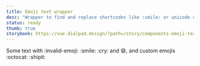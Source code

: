 ```yaml
---
title: Emoji text wrapper
desc: "Wrapper to find and replace shortcodes like :smile: or unicode chars such as 😄 with our custom Emojis implementation."
status: ready
thumb: true
storybook: https://vue.dialpad.design/?path=/story/components-emoji-text-wrapper--default
---
```


<code-well-header>
  <dt-emoji-text-wrapper>
    Some text with :invalid-emoji: :smile: :cry: and 😄, and custom emojis :octocat: :shipit:
  </dt-emoji-text-wrapper>
</code-well-header>
